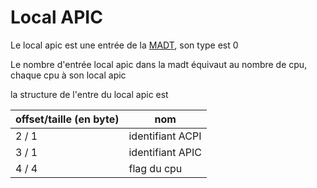 # Local APIC

Le local apic est une entrée de la [MADT](documentation/x86_64/périphériques/MADT/), son type est 0

Le nombre d'entrée local apic dans la madt équivaut au nombre de cpu, chaque cpu à son local apic

la structure de l'entre  du local apic est

| offset/taille (en byte)  | nom |
|-----|-----|
| 2 / 1   |identifiant ACPI  |
| 3 / 1   |identifiant APIC |
| 4 / 4   | flag du cpu |


